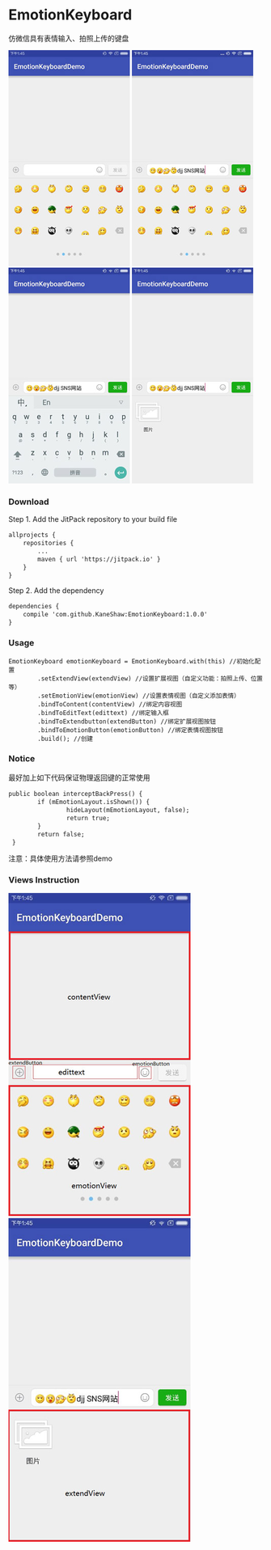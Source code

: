 # EmotionKeyboard
仿微信具有表情输入、拍照上传的键盘

![01](https://github.com/KaneShaw/EmotionKeyboard/raw/master/displayPics/01.jpg)
![02](https://github.com/KaneShaw/EmotionKeyboard/raw/master/displayPics/02.jpg)
![03](https://github.com/KaneShaw/EmotionKeyboard/raw/master/displayPics/03.jpg)
![04](https://github.com/KaneShaw/EmotionKeyboard/raw/master/displayPics/04.jpg)

### Download	
Step 1. Add the JitPack repository to your build file

	allprojects {
		repositories {
			...
			maven { url 'https://jitpack.io' }
		}
	}
Step 2. Add the dependency
	
	dependencies {
		compile 'com.github.KaneShaw:EmotionKeyboard:1.0.0'
	}
		
### Usage
	EmotionKeyboard emotionKeyboard = EmotionKeyboard.with(this) //初始化配置		
			.setExtendView(extendView) //设置扩展视图（自定义功能：拍照上传、位置等）		
			.setEmotionView(emotionView) //设置表情视图（自定义添加表情）			
			.bindToContent(contentView) //绑定内容视图		
			.bindToEditText(edittext) //绑定输入框		
			.bindToExtendbutton(extendButton) //绑定扩展视图按钮		
			.bindToEmotionButton(emotionButton) //绑定表情视图按钮			
			.build(); //创建
			
### Notice
最好加上如下代码保证物理返回键的正常使用

	public boolean interceptBackPress() {
        	if (mEmotionLayout.isShown()) {
            		hideLayout(mEmotionLayout, false);
            		return true;
        	}
        	return false;
   	 }
	 
注意：具体使用方法请参照demo

### Views Instruction
![05](https://github.com/KaneShaw/EmotionKeyboard/raw/master/displayPics/05.jpg)
![06](https://github.com/KaneShaw/EmotionKeyboard/raw/master/displayPics/06.jpg)

